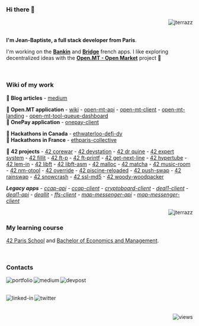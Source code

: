 ### Hi there 👋

<img align="right" alt="jterrazz" src="https://github-readme-stats.vercel.app/api?username=jterrazz&show_icons=true&locale=en" />

<br>

<br>

**I'm Jean-Baptiste, a full stack developer from Paris**.

I'm working on the [**Bankin**](http://bankin.com/) and [**Bridge**](http://bridgeapi.io/) french apps. I like exploring decentralized ideas with the [**Open.MT - Open Market**](https://github.com/jterrazz/app.open-mt) project  🌱

<br>

### Wiki of my work

**📗 Blog articles** - [medium](http://blog.jterrazz.com)
</br>

**📘 Open.MT application** - [wiki](https://github.com/jterrazz/app.open-mt) - [open-mt-api](https://github.com/jterrazz/app.open-mt-api) - [open-mt-client](https://github.com/jterrazz/app.open-mt-client) - [open-mt-landing](https://github.com/jterrazz/app.open-mt-landing) - [open-mt-tool-queue-dashboard](https://github.com/jterrazz/app.open-mt-tool-queue-dashboard)
</br>
**📘 OnePay application** - [onepay-client](https://github.com/jterrazz/app.onepay-client)
</br>

**📙 Hackathons in Canada** - [ethwaterloo-defi-dy](https://github.com/jterrazz/hackathons.ethwaterloo-defi-dy)
</br>
**📙 Hackathons in France** - [ethparis-collective](https://github.com/jterrazz/hackathons.ethparis-collective)
</br>

**📕 42 projects** - [42 corewar](https://github.com/jterrazz/42-corewar) - [42 devstation](https://github.com/jterrazz/42-docker-devstation) - [42 dr quine](https://github.com/jterrazz/42-dr-quine) - [42 expert system](https://github.com/jterrazz/42-expert-system) - [42 fillit](https://github.com/jterrazz/42-fillit) - [42 ft-p](https://github.com/jterrazz/42-ft-p) - [42 ft-printf](https://github.com/jterrazz/42-ft-printf) - [42 get-next-line](https://github.com/jterrazz/42-get-next-line) - [42 hypertube](https://github.com/jterrazz/42-hypertube) - [42 lem-in](https://github.com/jterrazz/42-lem-in) - [42 libft](https://github.com/jterrazz/42-libft) - [42 libft-asm](https://github.com/jterrazz/42-libft-asm) - [42 malloc](https://github.com/jterrazz/42-malloc) - [42 matcha](https://github.com/jterrazz/42-matcha) - [42 music-room](https://github.com/jterrazz/42-music-room) - [42 nm-otool](https://github.com/jterrazz/42-nm-otool) - [42 override](https://github.com/jterrazz/42-override) - [42 piscine-reloaded](https://github.com/jterrazz/42-piscine-reloaded) - [42 push-swap](https://github.com/jterrazz/42-push-swap) - [42 rainswap](https://github.com/jterrazz/42-rainfall) - [42 snowcrash](https://github.com/jterrazz/42-snowcrash) - [42 ssl-md5](https://github.com/jterrazz/42-ssl-md5) - [42 woody-woodpacker](https://github.com/jterrazz/42-woody-woodpacker)

***Legacy apps** - [ccap-api](https://github.com/jterrazz/app.ccap-api) - [ccap-client](https://github.com/jterrazz/app.ccap-client) - [cryptoboard-client](https://github.com/jterrazz/app.cryptoboard-client) - [deal1-client](https://github.com/jterrazz/app.deal1-client) - [deal1-api](https://github.com/jterrazz/app.deal1-api) - [deallit](https://github.com/jterrazz/app.deallit) - [ffs-client](https://github.com/jterrazz/app.ffs-client) - [map-messenger-api](https://github.com/jterrazz/app.map-messenger-api) - [map-messenger-client](https://github.com/jterrazz/app.map-messenger-client)*

<img align="right" alt="jterrazz" src="https://github-readme-stats.vercel.app/api/top-langs/?username=jterrazz&langs_count=5" />

<br>

### My learning course

[42 Paris School](https://www.42.fr/) and [Bachelor of Economics and Management](https://feg.univ-amu.fr/).

<br>

### Contacts

[<img align="left" alt="portfolio" src="https://img.shields.io/badge/portfolio-%23D36582.svg?&style=for-the-badge" />](https://jterrazz.com)

[<img align="left" alt="medium" src="https://img.shields.io/badge/medium-%23253C78.svg?&style=for-the-badge&logo=medium&logoColor=white" />](https://blog.jterrazz.com)

[<img align="left" alt="devpost" src="https://img.shields.io/badge/devpost%20/%20hackathons-%23253C78.svg?&style=for-the-badge&logo=devpost&logoColor=white" />](https://devpost.com/jterrazz)

<br>
<br>

[<img align="left" alt="linked-in" src="https://img.shields.io/badge/linkedin-%232B59C3.svg?&style=for-the-badge&logo=linkedin&logoColor=white" />](https://www.linkedin.com/in/jterrazz)
[<img align="left" alt="twitter" src="https://img.shields.io/badge/twitter-%232B59C3.svg?&style=for-the-badge&logo=twitter&logoColor=white" />](https://twitter.com/j_terrazz)

<br>
<br>
<br>

<img align="right" alt="views" src="https://komarev.com/ghpvc/?username=jterrazz&label=Profile%20views&color=0e75b6&style=flat" />
